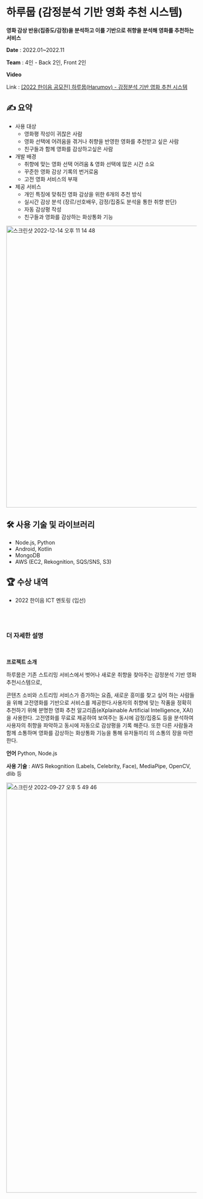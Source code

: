 # 하루뭅 (감정분석 기반 영화 추천 시스템)
**영화 감상 반응(집중도/감정)을 분석하고 이를 기반으로 취향을 분석해 영화를 추천하는 서비스**

**Date**
: 2022.01~2022.11

**Team**
: 4인 - Back 2인, Front 2인



**Video**

Link : [[2022 한이음 공모전] 하루뭅(Harumov) - 감정분석 기반 영화 추천 시스템](https://youtu.be/XaKxSFuIFCE)

## ✍️ 요약
- 사용 대상
    - 영화평 작성이 귀찮은 사람
    - 영화 선택에 어려움을 겪거나 취향을 반영한 영화를 추천받고 싶은 사람
    - 친구들과 함께 영화를 감상하고싶은 사람
- 개발 배경
    - 취향에 맞는 영화 선택 어려움 & 영화 선택에 많은 시간 소요
    - 꾸준한 영화 감상 기록의 번거로움
    - 고전 영화 서비스의 부재
- 제공 서비스
    - 개인 특징에 맞춰진 영화 감상을 위한 6개의 추천 방식
    - 실시간 감상 분석 (장르/선호배우, 감정/집중도 분석을 통한 취향 판단)
    - 자동 감상평 작성
    - 친구들과 영화를 감상하는 화상통화 기능
<img width="746" alt="스크린샷 2022-12-14 오후 11 14 48" src="https://user-images.githubusercontent.com/62551459/215967015-852a138e-4071-4725-b4b5-51fb83125a0c.png">


## 🛠 사용 기술 및 라이브러리

- Node.js, Python
- Android, Kotlin
- MongoDB
- AWS (EC2, Rekognition, SQS/SNS, S3)

## 🏆 수상 내역

- 2022 한이음 ICT 멘토링 (입선)


<br>
<br>

### 더 자세한 설명

<br>

**프로젝트 소개**

하루뭅은 기존 스트리밍 서비스에서 벗어나 새로운 취향을 찾아주는 감정분석 기반 영화 추천시스템으로,

콘텐츠 소비와 스트리밍 서비스가 증가하는 요즘, 새로운 흥미를 찾고 싶어 하는 사람들을 위해 고전영화를 기반으로 서비스를 제공한다.사용자의 취향에 맞는 작품을 정확히 추천하기 위해 분명한 영화 추천 알고리즘(eXplainable Artificial Intelligence, XAI)을 사용한다. 고전영화를 무료로 제공하여 보여주는 동시에 감정/집중도 등을 분석하여 사용자의 취향을 파악하고 동시에 자동으로 감상평을 기록 해준다. 또한 다른 사람들과 함께 소통하며 영화를 감상하는 화상통화 기능을 통해 유저들끼리 의 소통의 장을 마련한다.

**언어** 
Python, Node.js

**사용 기술** 
: AWS Rekognition (Labels, Celebrity, Face), MediaPipe, OpenCV, dlib 등

<img width="1086" alt="스크린샷 2022-09-27 오후 5 49 46" src="https://user-images.githubusercontent.com/62551459/192479787-27ee8f0c-8182-4392-a900-8150d3362779.png">
